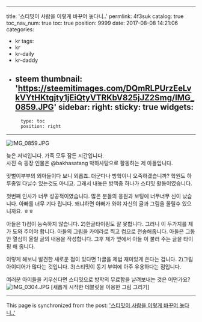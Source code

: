 
---
title: '스티밋이 사람을 이렇게 바꾸어 놓다니..'
permlink: 4f3suk
catalog: true
toc_nav_num: true
toc: true
position: 9999
date: 2017-08-08 14:21:06
categories:
- kr
tags:
- kr
- kr-daily
- kr-daddy
- steem
thumbnail: 'https://steemitimages.com/DQmRLPUrzEeLvkVYtHKtgjty1jEiQtyVTRKbV825jJZ2Smg/IMG_0859.JPG'
sidebar:
    right:
        sticky: true
widgets:
    -
        type: toc
        position: right
---


![IMG_0859.JPG](https://steemitimages.com/DQmRLPUrzEeLvkVYtHKtgjty1jEiQtyVTRKbV825jJZ2Smg/IMG_0859.JPG)

늦은 저녁입니다.  가족 모두 잠든 시간입니다.  
사진 속 등장 인물은 @bakhasatang 박하사탕으로 활동하는 제 아들입니다.  

맞벌이부부의 외아들이다 보니 외롭죠. 더군다나 방학이니 오죽하겠습니까? 학원도 하루종일 다닐수 있는것도 아니고. 그래서 내놓은 방책중 하나가 스티밋 활동이였습니다.  

첫번째 인사가 너무 성공적이였습니다.  많은 분들의 응원과 보팅에 너무너무 신이 났습니다. 아빠를 너무 기다 립니다.  왜냐하면 아빠가 와야 자신의 글과 그림을 올릴수 있으니까요. ㅎㅎ

아들은 1)컴이 능숙하지 않습니다.  2)한글타이핑도 잘 못합니다.  그러니 이 두가지를 제가 도와 주어야 합니다.  아들의 그림을 카메라로 찍고 컴으로 전송해줍니다.  아들은 그동안 열심히 올릴 글의 내용을 작성합니다.  그후 제가 옆에서 아들
이 불러 주는 글을 타이핑 해 줍니다.  

이렇게 해보니 발견한 새로운 점이 있다면 1)글을 제법 재미있게 쓴다는 겁니다.  2)그림 아이디어가 많다는 것입니다. 3)스티밋이 동기 부여에 아주 유용하다는 점입니다. 

여러분 아이들을 키우신다면 스티밋으로 방학의 무료함을 날려보내는 것은 어떤가요? 
![IMG_0304.JPG](https://steemitimages.com/DQmaXBNCw1deL3dBKCTnzJcWcvBZ6WJeSouPgv15NkmUuo6/IMG_0304.JPG)
[새롭게 시작한 테블릿을 이용한 그림 그리기]

- - -

This page is synchronized from the post: ['스티밋이 사람을 이렇게 바꾸어 놓다니..'](https://steemit.com/@kingbit/4f3suk)
